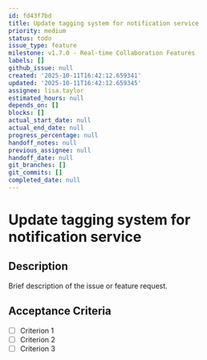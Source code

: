 ```yaml
---
id: fd43f7bd
title: Update tagging system for notification service
priority: medium
status: todo
issue_type: feature
milestone: v1.7.0 - Real-time Collaboration Features
labels: []
github_issue: null
created: '2025-10-11T16:42:12.659341'
updated: '2025-10-11T16:42:12.659345'
assignee: lisa.taylor
estimated_hours: null
depends_on: []
blocks: []
actual_start_date: null
actual_end_date: null
progress_percentage: null
handoff_notes: null
previous_assignee: null
handoff_date: null
git_branches: []
git_commits: []
completed_date: null
---
```


# Update tagging system for notification service

## Description

Brief description of the issue or feature request.

## Acceptance Criteria

- [ ] Criterion 1
- [ ] Criterion 2
- [ ] Criterion 3